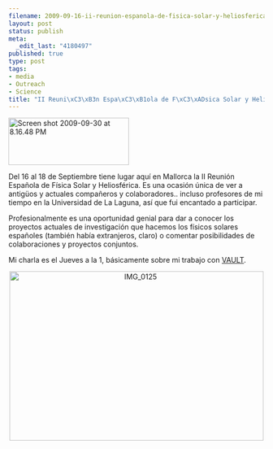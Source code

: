 ```yaml
--- 
filename: 2009-09-16-ii-reunion-espanola-de-fisica-solar-y-heliosferica.md
layout: post
status: publish
meta: 
  _edit_last: "4180497"
published: true
type: post
tags: 
- media
- Outreach
- Science
title: "II Reuni\xC3\xB3n Espa\xC3\xB1ola de F\xC3\xADsica Solar y Heliosf\xC3\xA9rica"
---
```

<a href="http://www.riastronomia.es/opencms/opencms/Workshops/R_20090319.html"><img class="aligncenter size-full wp-image-645" title="Screen shot 2009-09-30 at 8.16.48 PM" src="http://nasonurb.files.wordpress.com/2009/09/screen-shot-2009-09-30-at-8-16-48-pm.jpg" alt="Screen shot 2009-09-30 at 8.16.48 PM" width="237" height="93" /></a>

Del 16 al 18 de Septiembre tiene lugar aquí en Mallorca la II Reunión Española de Física Solar y Heliosférica. Es una ocasión única de ver a antigüos y actuales compañeros y colaboradores.. incluso profesores de mi tiempo en la Universidad de La Laguna, así que fui encantado a participar.

Profesionalmente es una oportunidad genial para dar a conocer los proyectos actuales de investigación que hacemos los físicos solares españoles (también había extranjeros, claro) o comentar posibilidades de colaboraciones y proyectos conjuntos.
<p style="text-align:left;">Mi charla es el Jueves a la 1, básicamente sobre mi trabajo con <a href="http://wwwsolar.nrl.navy.mil/rockets/vault/index.html">VAULT</a>.</p>
<p style="text-align:center;"><a title="IMG_0125 by brunosan, on Flickr" href="http://www.flickr.com/photos/nasonurb/3947285373/"><img class="aligncenter" src="http://farm3.static.flickr.com/2640/3947285373_fe5284313a.jpg" alt="IMG_0125" width="500" height="333" /></a></p>
